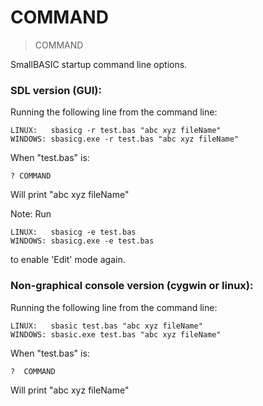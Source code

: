 # COMMAND

> COMMAND

SmallBASIC startup command line options.


### SDL version (GUI):

Running the following line from the command line:

```
LINUX:   sbasicg -r test.bas "abc xyz fileName"
WINDOWS: sbasicg.exe -r test.bas "abc xyz fileName"
```

When "test.bas" is:

```
? COMMAND
```

Will print "abc xyz fileName"

Note: Run 

```
LINUX:   sbasicg -e test.bas
WINDOWS: sbasicg.exe -e test.bas
```

to enable 'Edit' mode again.

### Non-graphical console version (cygwin or linux):

Running the following line from the command line:

```
LINUX:   sbasic test.bas "abc xyz fileName"
WINDOWS: sbasic.exe test.bas "abc xyz fileName"
```

When "test.bas" is:

```
?  COMMAND
```

Will print "abc xyz fileName"

